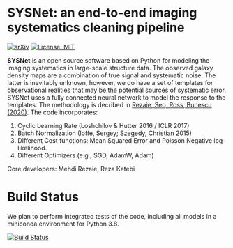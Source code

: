 SYSNet: an end-to-end imaging systematics cleaning pipeline
===========================================================

[![arXiv](https://img.shields.io/badge/arXiv-1907.11355-b31b1b.svg)](https://arxiv.org/pdf/1907.11355)
[![License: MIT](https://img.shields.io/badge/License-MIT-006905.svg)](https://opensource.org/licenses/MIT)

**SYSNet** is an open source software based on Python for modeling the imaging systematics in large-scale structure data. The observed galaxy density maps are a combination of true signal and systematic noise. The latter is inevitably unknown, however, we do have a set of templates for observational realities that may be the potential sources of systematic error. SYSNet uses a fully connected neural network to model the response to the templates. The methodology is decribed in [Rezaie, Seo, Ross, Bunescu (2020)](https://doi.org/10.1093/mnras/staa1231). The code incorporates:

1. Cyclic Learning Rate (Loshchilov & Hutter 2016 / ICLR 2017)
2. Batch Normalization (Ioffe, Sergey; Szegedy, Christian 2015)
3. Different Cost functions: Mean Squared Error and Poisson Negative log-likelihood.
4. Different Optimizers (e.g., SGD, AdamW, Adam)

Core developers: Mehdi Rezaie, Reza Katebi

Build Status
============
We plan to perform integrated tests of the code, including all models in a miniconda environment for Python 3.8.

[![Build Status](https://travis-ci.org/mehdirezaie/sysnetdev.svg?branch=master)](https://travis-ci.org/mehdirezaie/sysnetdev)
